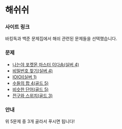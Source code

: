 # 해쉬쉬

### 사이트 링크

바킹독과 백준 문제집에서 해쉬 관련된 문제들을 선택했습니다.

### 문제

- [나는야 포켓몬 마스터 이다솜(실버 4)](https://www.acmicpc.net/problem/1620)
- [비밀번호 찾기(실버 4)](https://www.acmicpc.net/problem/17219)
- [IOIOI(실버 1)](https://www.acmicpc.net/problem/5525)
- [수들의 합 4(골드 5)](https://www.acmicpc.net/problem/2015)
- [비슷한 단어(골드 5)](https://www.acmicpc.net/problem/2179)
- [전구와 스위치(골드 3)](https://www.acmicpc.net/problem/2143)

### 안내

위 5문제 중 3개 골라서 푸시면 됩니다!
